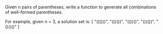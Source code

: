 Given n pairs of parentheses,
write a function to generate all combinations of well-formed parentheses.

For example, given n = 3, a solution set is:
    [
      "((()))",
      "(()())",
      "(())()",
      "()(())",
      "()()()"
    ]